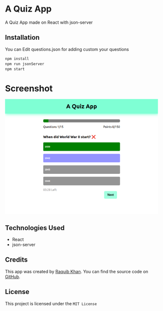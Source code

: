 # A Quiz App 

A Quiz App made on React with json-server

## Installation

You can Edit questions.json for adding custom your questions

```bash
npm install
npm run jsonServer
npm start
```
# Screenshot
![Travel Pin App Screenshot](public/layoutScreenShot.png)

## Technologies Used

- React
- json-server

## Credits

This app was created by [Raquib Khan](https://github.com/raquib01). You can find the source code on [GitHub](https://github.com/raquib01/react-quiz).

## License

This project is licensed under the `MIT License`